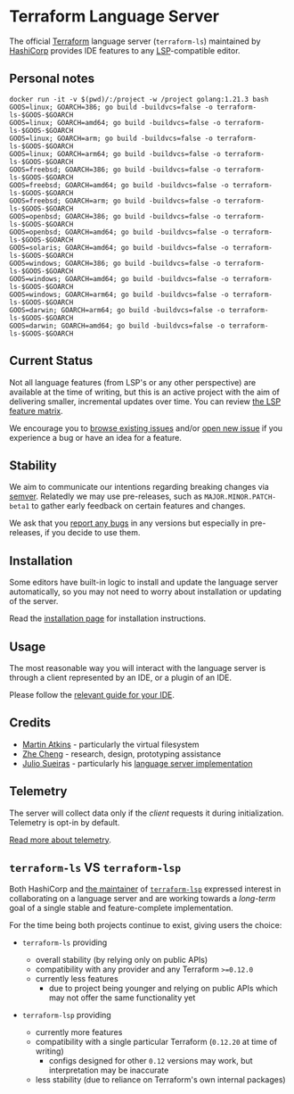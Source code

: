 # Terraform Language Server

The official [Terraform](https://www.terraform.io) language server (`terraform-ls`) maintained by [HashiCorp](https://www.hashicorp.com) provides IDE features to any [LSP](https://microsoft.github.io/language-server-protocol/)-compatible editor.

## Personal notes
```
docker run -it -v $(pwd)/:/project -w /project golang:1.21.3 bash
GOOS=linux; GOARCH=386; go build -buildvcs=false -o terraform-ls-$GOOS-$GOARCH
GOOS=linux; GOARCH=amd64; go build -buildvcs=false -o terraform-ls-$GOOS-$GOARCH
GOOS=linux; GOARCH=arm; go build -buildvcs=false -o terraform-ls-$GOOS-$GOARCH
GOOS=linux; GOARCH=arm64; go build -buildvcs=false -o terraform-ls-$GOOS-$GOARCH
GOOS=freebsd; GOARCH=386; go build -buildvcs=false -o terraform-ls-$GOOS-$GOARCH
GOOS=freebsd; GOARCH=amd64; go build -buildvcs=false -o terraform-ls-$GOOS-$GOARCH
GOOS=freebsd; GOARCH=arm; go build -buildvcs=false -o terraform-ls-$GOOS-$GOARCH
GOOS=openbsd; GOARCH=386; go build -buildvcs=false -o terraform-ls-$GOOS-$GOARCH
GOOS=openbsd; GOARCH=amd64; go build -buildvcs=false -o terraform-ls-$GOOS-$GOARCH
GOOS=solaris; GOARCH=amd64; go build -buildvcs=false -o terraform-ls-$GOOS-$GOARCH
GOOS=windows; GOARCH=386; go build -buildvcs=false -o terraform-ls-$GOOS-$GOARCH
GOOS=windows; GOARCH=amd64; go build -buildvcs=false -o terraform-ls-$GOOS-$GOARCH
GOOS=windows; GOARCH=arm64; go build -buildvcs=false -o terraform-ls-$GOOS-$GOARCH
GOOS=darwin; GOARCH=arm64; go build -buildvcs=false -o terraform-ls-$GOOS-$GOARCH
GOOS=darwin; GOARCH=amd64; go build -buildvcs=false -o terraform-ls-$GOOS-$GOARCH
```

## Current Status

Not all language features (from LSP's or any other perspective) are available
at the time of writing, but this is an active project with the aim of delivering
smaller, incremental updates over time. You can review [the LSP feature matrix](./docs/features.md).

We encourage you to [browse existing issues](https://github.com/hashicorp/terraform-ls/issues)
and/or [open new issue](https://github.com/hashicorp/terraform-ls/issues/new/choose)
if you experience a bug or have an idea for a feature.

## Stability

We aim to communicate our intentions regarding breaking changes via [semver](https://semver.org). Relatedly we may use pre-releases, such as `MAJOR.MINOR.PATCH-beta1` to gather early feedback on certain features and changes.

We ask that you [report any bugs](https://github.com/hashicorp/terraform-ls/issues/new/choose) in any versions but especially in pre-releases, if you decide to use them.

## Installation

Some editors have built-in logic to install and update the language server automatically, so you may not need to worry about installation or updating of the server.

Read the [installation page](./docs/installation.md) for installation instructions.

## Usage

The most reasonable way you will interact with the language server
is through a client represented by an IDE, or a plugin of an IDE.

Please follow the [relevant guide for your IDE](./docs/USAGE.md).

## Credits

- [Martin Atkins](https://github.com/apparentlymart) - particularly the virtual filesystem
- [Zhe Cheng](https://github.com/njuCZ) - research, design, prototyping assistance
- [Julio Sueiras](https://github.com/juliosueiras) - particularly his [language server implementation](https://github.com/juliosueiras/terraform-lsp)

## Telemetry

The server will collect data only if the _client_ requests it during initialization. Telemetry is opt-in by default.

[Read more about telemetry](./docs/telemetry.md).

## `terraform-ls` VS `terraform-lsp`

Both HashiCorp and [the maintainer](https://github.com/juliosueiras) of [`terraform-lsp`](https://github.com/juliosueiras/terraform-lsp)
expressed interest in collaborating on a language server and are working
towards a _long-term_ goal of a single stable and feature-complete implementation.

For the time being both projects continue to exist, giving users the choice:

- `terraform-ls` providing
  - overall stability (by relying only on public APIs)
  - compatibility with any provider and any Terraform `>=0.12.0`
  - currently less features
    - due to project being younger and relying on public APIs which may not
      offer the same functionality yet

- `terraform-lsp` providing
  - currently more features
  - compatibility with a single particular Terraform (`0.12.20` at time of writing)
    - configs designed for other `0.12` versions may work, but interpretation may be inaccurate
  - less stability (due to reliance on Terraform's own internal packages)

